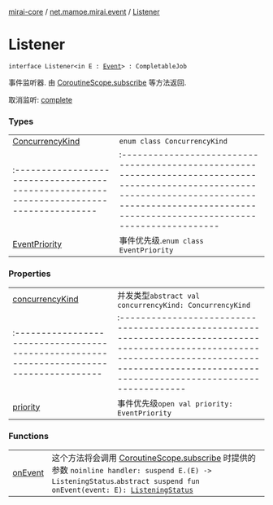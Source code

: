 [mirai-core](../../index.md) / [net.mamoe.mirai.event](../index.md) / [Listener](./index.md)

# Listener

`interface Listener<in E : `[`Event`](../-event/index.md)`> : CompletableJob`

事件监听器.
由 [CoroutineScope.subscribe](../kotlinx.coroutines.-coroutine-scope/subscribe.md) 等方法返回.

取消监听: [complete](#)

### Types
|||
|:----------------------------------------------------------------------------------------|:---------------------------------------------------------------------------------------------------------------------------------------------------------------------------------------------------------|
| [ConcurrencyKind](-concurrency-kind/index.md) | `enum class ConcurrencyKind` ||||
|:----------------------------------------------------------------------------------------|:---------------------------------------------------------------------------------------------------------------------------------------------------------------------------------------------------------|
| [EventPriority](-event-priority/index.md) | 事件优先级.`enum class EventPriority` |

### Properties
|||
|:----------------------------------------------------------------------------------------|:---------------------------------------------------------------------------------------------------------------------------------------------------------------------------------------------------------|
| [concurrencyKind](concurrency-kind.md) | 并发类型`abstract val concurrencyKind: ConcurrencyKind` ||||
|:----------------------------------------------------------------------------------------|:---------------------------------------------------------------------------------------------------------------------------------------------------------------------------------------------------------|
| [priority](priority.md) | 事件优先级`open val priority: EventPriority` |

### Functions
|||
|:----------------------------------------------------------------------------------------|:---------------------------------------------------------------------------------------------------------------------------------------------------------------------------------------------------------|
| [onEvent](on-event.md) | 这个方法将会调用 [CoroutineScope.subscribe](../kotlinx.coroutines.-coroutine-scope/subscribe.md) 时提供的参数 `noinline handler: suspend E.(E) -> ListeningStatus`.`abstract suspend fun onEvent(event: E): `[`ListeningStatus`](../-listening-status/index.md) |

